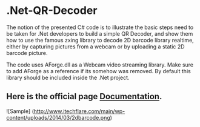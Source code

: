.Net-QR-Decoder
===============

The notion of the presented C# code is to illustrate the basic steps need to be taken for .Net developers to build a simple QR Decoder, and show them how to use the famous zxing library to decode 2D barcode library realtime, either by capturing pictures from a webcam or by uploading a static 2D barcode picture.

The code uses AForge.dll as a Webcam video streaming library. Make sure to add AForge as a reference if its somehow was removed. By default this library should be included inside the .Net project.

Here is the official page [Documentation](http://www.itechflare.com/main/blog/c-program-for-2d-barcode-decoding/ "Code page").
----------------------------

![Sample] (http://www.itechflare.com/main/wp-content/uploads/2014/03/2dbarcode.png)
